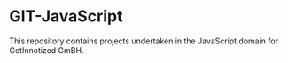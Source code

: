 # GIT-JavaScript
This repository contains projects undertaken in the JavaScript domain for GetInnotized GmBH.
